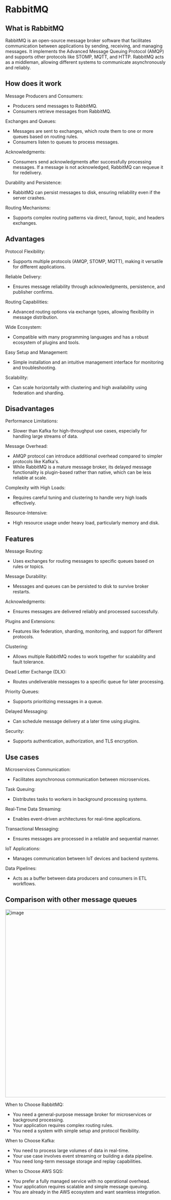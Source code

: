 # RabbitMQ

## What is RabbitMQ

RabbitMQ is an open-source message broker software that facilitates communication between applications by sending, receiving, and managing messages. It implements the Advanced Message Queuing Protocol (AMQP) and supports other protocols like STOMP, MQTT, and HTTP. RabbitMQ acts as a middleman, allowing different systems to communicate asynchronously and reliably.

## How does it work

Message Producers and Consumers:
- Producers send messages to RabbitMQ.
- Consumers retrieve messages from RabbitMQ.

Exchanges and Queues:
- Messages are sent to exchanges, which route them to one or more queues based on routing rules.
- Consumers listen to queues to process messages.

Acknowledgments:
- Consumers send acknowledgments after successfully processing messages. If a message is not acknowledged, RabbitMQ can requeue it for redelivery.

Durability and Persistence:
- RabbitMQ can persist messages to disk, ensuring reliability even if the server crashes.

Routing Mechanisms:
- Supports complex routing patterns via direct, fanout, topic, and headers exchanges.

## Advantages

Protocol Flexibility:
- Supports multiple protocols (AMQP, STOMP, MQTT), making it versatile for different applications.

Reliable Delivery:
- Ensures message reliability through acknowledgments, persistence, and publisher confirms.

Routing Capabilities:
- Advanced routing options via exchange types, allowing flexibility in message distribution.

Wide Ecosystem:
- Compatible with many programming languages and has a robust ecosystem of plugins and tools.

Easy Setup and Management:
- Simple installation and an intuitive management interface for monitoring and troubleshooting.

Scalability:
- Can scale horizontally with clustering and high availability using federation and sharding.

## Disadvantages

Performance Limitations:
- Slower than Kafka for high-throughput use cases, especially for handling large streams of data.

Message Overhead:
- AMQP protocol can introduce additional overhead compared to simpler protocols like Kafka's.
- While RabbitMQ is a mature message broker, its delayed message functionality is plugin-based rather than native, which can be less reliable at scale.

Complexity with High Loads:
- Requires careful tuning and clustering to handle very high loads effectively.

Resource-Intensive:
- High resource usage under heavy load, particularly memory and disk.

## Features

Message Routing:
- Uses exchanges for routing messages to specific queues based on rules or topics.

Message Durability:
- Messages and queues can be persisted to disk to survive broker restarts.

Acknowledgments:
- Ensures messages are delivered reliably and processed successfully.

Plugins and Extensions:
- Features like federation, sharding, monitoring, and support for different protocols.

Clustering:
- Allows multiple RabbitMQ nodes to work together for scalability and fault tolerance.

Dead Letter Exchange (DLX):
- Routes undeliverable messages to a specific queue for later processing.

Priority Queues:
- Supports prioritizing messages in a queue.

Delayed Messaging:
- Can schedule message delivery at a later time using plugins.

Security:
- Supports authentication, authorization, and TLS encryption.

## Use cases

Microservices Communication:
- Facilitates asynchronous communication between microservices.

Task Queuing:
- Distributes tasks to workers in background processing systems.

Real-Time Data Streaming:
- Enables event-driven architectures for real-time applications.

Transactional Messaging:
- Ensures messages are processed in a reliable and sequential manner.

IoT Applications:
- Manages communication between IoT devices and backend systems.

Data Pipelines:
- Acts as a buffer between data producers and consumers in ETL workflows.

## Comparison with other message queues

<img width="589" alt="image" src="https://github.com/user-attachments/assets/24e114dd-8d70-4d21-a3d8-3de3bd8e28d5">

When to Choose RabbitMQ:
- You need a general-purpose message broker for microservices or background processing.
- Your application requires complex routing rules.
- You need a system with simple setup and protocol flexibility.

When to Choose Kafka:
- You need to process large volumes of data in real-time.
- Your use case involves event streaming or building a data pipeline.
- You need long-term message storage and replay capabilities.

When to Choose AWS SQS:
- You prefer a fully managed service with no operational overhead.
- Your application requires scalable and simple message queuing.
- You are already in the AWS ecosystem and want seamless integration.

